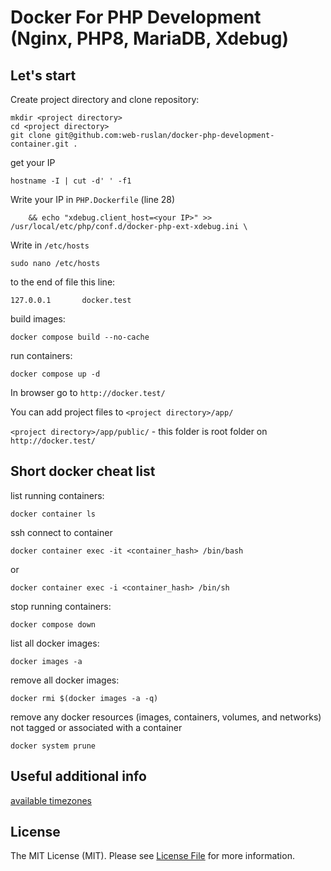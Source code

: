 # Docker For PHP Development (Nginx, PHP8, MariaDB, Xdebug)

## Let's start

Create project directory and clone repository:
```
mkdir <project directory>
cd <project directory>
git clone git@github.com:web-ruslan/docker-php-development-container.git .
```
get your IP
```
hostname -I | cut -d' ' -f1
```
Write your IP in `PHP.Dockerfile` (line 28)
```
    && echo "xdebug.client_host=<your IP>" >> /usr/local/etc/php/conf.d/docker-php-ext-xdebug.ini \
```
Write in `/etc/hosts`

```
sudo nano /etc/hosts
```
to the end of file this line:
```
127.0.0.1       docker.test
```
build images:
```
docker compose build --no-cache
```
run containers:
```
docker compose up -d
```
In browser go to `http://docker.test/`

You can add project files to `<project directory>/app/`

`<project directory>/app/public/` - this folder is root folder on `http://docker.test/`

## Short docker cheat list

list running containers:

`docker container ls`

ssh connect to container

`docker container exec -it <container_hash> /bin/bash`

or

`docker container exec -i <container_hash> /bin/sh`

stop running containers:

`docker compose down`

list all docker images:

`docker images -a`

remove all docker images:

`docker rmi $(docker images -a -q)`

remove any docker resources (images, containers, volumes, and networks) not tagged or associated with a container

`docker system prune`

## Useful additional info

[available timezones](https://manpages.ubuntu.com/manpages/xenial/man3/DateTime::TimeZone::Catalog.3pm.html)


## License

The MIT License (MIT). Please see [License File](LICENSE.md) for more information.